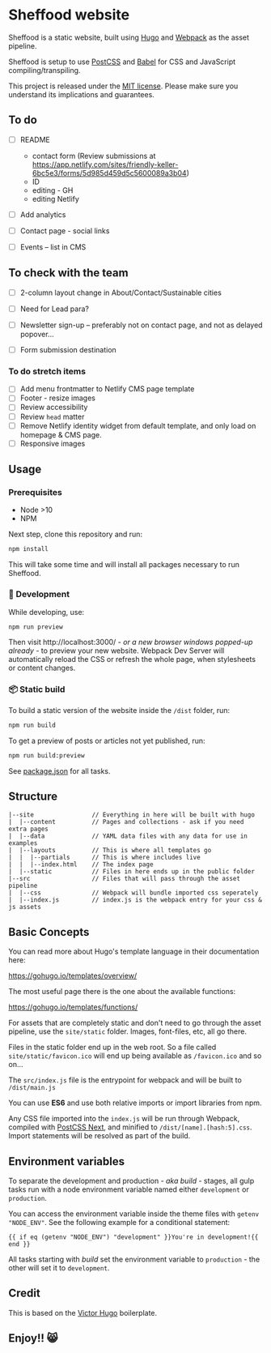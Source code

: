 # Sheffood website

Sheffood is a static website, built using [Hugo](https://gohugo.io/) and [Webpack](https://webpack.js.org/) as the asset pipeline.

Sheffood is setup to use [PostCSS](http://postcss.org/) and [Babel](https://babeljs.io/) for CSS and JavaScript compiling/transpiling.

This project is released under the [MIT license](LICENSE). Please make sure you understand its implications and guarantees.

## To do

- [ ] README
    - contact form (Review submissions at https://app.netlify.com/sites/friendly-keller-6bc5e3/forms/5d985d459d5c5600089a3b04)
    - ID
    - editing - GH
    - editing Netlify

- [ ] Add analytics

- [ ] Contact page - social links

- [ ] Events – list in CMS

## To check with the team

- [ ] 2-column layout change in About/Contact/Sustainable cities
- [ ] Need for Lead para?
- [ ] Newsletter sign-up – preferably not on contact page, and not as delayed popover...
- [ ] Form submission destination


### To do stretch items

- [ ] Add menu frontmatter to Netlify CMS page template
- [ ] Footer - resize images
- [ ] Review accessibility
- [ ] Review `head` matter
- [ ] Remove Netlify identity widget from default template, and only load on homepage & CMS page.
- [ ] Responsive images

## Usage

### Prerequisites

- Node >10
- NPM 

Next step, clone this repository and run:

```bash
npm install
```

This will take some time and will install all packages necessary to run Sheffood.

### :construction_worker: Development

While developing, use:

```bash
npm run preview
```

Then visit http://localhost:3000/ _- or a new browser windows popped-up already -_ to preview your new website. Webpack Dev Server will automatically reload the CSS or refresh the whole page, when stylesheets or content changes.

### :package: Static build

To build a static version of the website inside the `/dist` folder, run:

```bash
npm run build
```

To get a preview of posts or articles not yet published, run:

```bash
npm run build:preview
```

See [package.json](package.json#L8) for all tasks.

## Structure

```
|--site                // Everything in here will be built with hugo
|  |--content          // Pages and collections - ask if you need extra pages
|  |--data             // YAML data files with any data for use in examples
|  |--layouts          // This is where all templates go
|  |  |--partials      // This is where includes live
|  |  |--index.html    // The index page
|  |--static           // Files in here ends up in the public folder
|--src                 // Files that will pass through the asset pipeline
|  |--css              // Webpack will bundle imported css seperately
|  |--index.js         // index.js is the webpack entry for your css & js assets
```

## Basic Concepts

You can read more about Hugo's template language in their documentation here:

https://gohugo.io/templates/overview/

The most useful page there is the one about the available functions:

https://gohugo.io/templates/functions/

For assets that are completely static and don't need to go through the asset pipeline,
use the `site/static` folder. Images, font-files, etc, all go there.

Files in the static folder end up in the web root. So a file called `site/static/favicon.ico`
will end up being available as `/favicon.ico` and so on...

The `src/index.js` file is the entrypoint for webpack and will be built to `/dist/main.js`

You can use **ES6** and use both relative imports or import libraries from npm.

Any CSS file imported into the `index.js` will be run through Webpack, compiled with [PostCSS Next](http://cssnext.io/), and
minified to `/dist/[name].[hash:5].css`. Import statements will be resolved as part of the build.

## Environment variables

To separate the development and production _- aka build -_ stages, all gulp tasks run with a node environment variable named either `development` or `production`.

You can access the environment variable inside the theme files with `getenv "NODE_ENV"`. See the following example for a conditional statement:

    {{ if eq (getenv "NODE_ENV") "development" }}You're in development!{{ end }}

All tasks starting with _build_ set the environment variable to `production` - the other will set it to `development`.

## Credit

This is based on the [Victor Hugo](https://github.com/netlify-templates/victor-hugo) boilerplate.

## Enjoy!! 😸
